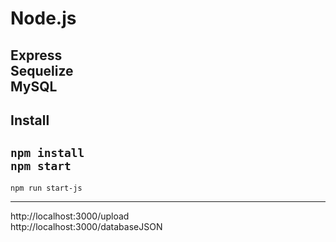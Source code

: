 # Node.js
Express <br>
Sequelize <br>
MySQL
---

## Install
`npm install` <br>
`npm start` <br>
---
`npm run start-js`

---

http://localhost:3000/upload <br>
http://localhost:3000/databaseJSON
